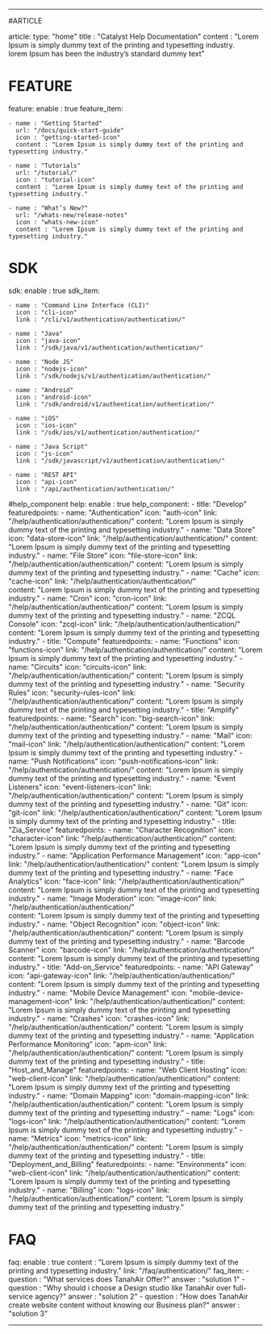 ---

#ARTICLE

article:
  type: "home"
  title : "Catalyst Help Documentation"
  content : "Lorem Ipsum is simply dummy text of the printing and typesetting industry. <br> lorem Ipsum has been the industry’s standard dummy text"
  
# FEATURE

feature:
  enable : true
  feature_item:

    - name : "Getting Started"
      url: "/docs/quick-start-guide"
      icon : "getting-started-icon"
      content : "Lorem Ipsum is simply dummy text of the printing and typesetting industry."
      
    - name : "Tutorials"
      url: "/tutorial/"
      icon : "tutorial-icon"
      content : "Lorem Ipsum is simply dummy text of the printing and typesetting industry."
      
    - name : "What’s New?"
      url: "/whats-new/release-notes"
      icon : "whats-new-icon"
      content : "Lorem Ipsum is simply dummy text of the printing and typesetting industry."

 
# SDK

sdk:
  enable : true
  sdk_item:

    - name : "Command Line Interface (CLI)"
      icon : "cli-icon"
      link : "/cli/v1/authentication/authentication/"
      
    - name : "Java"
      icon : "java-icon"
      link : "/sdk/java/v1/authentication/authentication/"
      
    - name : "Node JS"
      icon : "nodejs-icon"
      link : "/sdk/nodejs/v1/authentication/authentication/"

    - name : "Android"
      icon : "android-icon"
      link : "/sdk/android/v1/authentication/authentication/"

    - name : "iOS"
      icon : "ios-icon"
      link : "/sdk/ios/v1/authentication/authentication/"

    - name : "Java Script"
      icon : "js-icon"
      link : "/sdk/javascript/v1/authentication/authentication/"

    - name : "REST API"
      icon : "api-icon"
      link : "/api/authentication/authentication/"

#help_component
help:
  enable : true
  help_component:
      - title: "Develop"
        featuredpoints:
          - name: "Authentication"
            icon: "auth-icon"
            link: "/help/authentication/authentication/"
            content: "Lorem Ipsum is simply dummy text of the printing and typesetting industry."
          - name: "Data Store"
            icon: "data-store-icon"
            link: "/help/authentication/authentication/"
            content: "Lorem Ipsum is simply dummy text of the printing and typesetting industry."
          - name: "File Store"
            icon: "file-store-icon"
            link: "/help/authentication/authentication/"
            content: "Lorem Ipsum is simply dummy text of the printing and typesetting industry."
          - name: "Cache"
            icon: "cache-icon"
            link: "/help/authentication/authentication/"          
            content: "Lorem Ipsum is simply dummy text of the printing and typesetting industry."
          - name: "Cron"
            icon: "cron-icon"
            link: "/help/authentication/authentication/"
            content: "Lorem Ipsum is simply dummy text of the printing and typesetting industry."
          - name: "ZCQL Console"
            icon: "zcql-icon"
            link: "/help/authentication/authentication/"
            content: "Lorem Ipsum is simply dummy text of the printing and typesetting industry."
      - title: "Compute"
        featuredpoints:
          - name: "Functions"
            icon: "functions-icon"
            link: "/help/authentication/authentication/"
            content: "Lorem Ipsum is simply dummy text of the printing and typesetting industry."
          - name: "Circuits"
            icon: "circuits-icon"
            link: "/help/authentication/authentication/"
            content: "Lorem Ipsum is simply dummy text of the printing and typesetting industry."
          - name: "Security Rules"
            icon: "security-rules-icon"
            link: "/help/authentication/authentication/"
            content: "Lorem Ipsum is simply dummy text of the printing and typesetting industry."
      - title: "Amplify"
        featuredpoints:
          - name: "Search"
            icon: "big-search-icon"
            link: "/help/authentication/authentication/"
            content: "Lorem Ipsum is simply dummy text of the printing and typesetting industry."
          - name: "Mail"
            icon: "mail-icon"
            link: "/help/authentication/authentication/"
            content: "Lorem Ipsum is simply dummy text of the printing and typesetting industry."
          - name: "Push Notifications"
            icon: "push-notifications-icon"
            link: "/help/authentication/authentication/"
            content: "Lorem Ipsum is simply dummy text of the printing and typesetting industry."
          - name: "Event Listeners"
            icon: "event-listeners-icon"
            link: "/help/authentication/authentication/"
            content: "Lorem Ipsum is simply dummy text of the printing and typesetting industry."
          - name: "Git"
            icon: "git-icon"
            link: "/help/authentication/authentication/"
            content: "Lorem Ipsum is simply dummy text of the printing and typesetting industry."
      - title: "Zia_Service"
        featuredpoints:
          - name: "Character Recognition"
            icon: "character-icon"
            link: "/help/authentication/authentication/"
            content: "Lorem Ipsum is simply dummy text of the printing and typesetting industry."
          - name: "Application Performance Management"
            icon: "app-icon"
            link: "/help/authentication/authentication/"
            content: "Lorem Ipsum is simply dummy text of the printing and typesetting industry."
          - name: "Face Analytics"
            icon: "face-icon"
            link: "/help/authentication/authentication/"
            content: "Lorem Ipsum is simply dummy text of the printing and typesetting industry."
          - name: "Image Moderation"
            icon: "image-icon"
            link: "/help/authentication/authentication/"          
            content: "Lorem Ipsum is simply dummy text of the printing and typesetting industry."
          - name: "Object Recognition"
            icon: "object-icon"
            link: "/help/authentication/authentication/"
            content: "Lorem Ipsum is simply dummy text of the printing and typesetting industry."
          - name: "Barcode Scanner"
            icon: "barcode-icon"
            link: "/help/authentication/authentication/"
            content: "Lorem Ipsum is simply dummy text of the printing and typesetting industry."
      - title: "Add-on_Service"
        featuredpoints:
          - name: "API Gateway"
            icon: "api-gateway-icon"
            link: "/help/authentication/authentication/"
            content: "Lorem Ipsum is simply dummy text of the printing and typesetting industry."
          - name: "Mobile Device Management"
            icon: "mobile-device-management-icon"
            link: "/help/authentication/authentication/"
            content: "Lorem Ipsum is simply dummy text of the printing and typesetting industry."
          - name: "Crashes"
            icon: "crashes-icon"
            link: "/help/authentication/authentication/"
            content: "Lorem Ipsum is simply dummy text of the printing and typesetting industry."
          - name: "Application Performance Monitoring"
            icon: "apm-icon"
            link: "/help/authentication/authentication/"
            content: "Lorem Ipsum is simply dummy text of the printing and typesetting industry."
      - title: "Host_and_Manage"
        featuredpoints:
          - name: "Web Client Hosting"
            icon: "web-client-icon"
            link: "/help/authentication/authentication/"
            content: "Lorem Ipsum is simply dummy text of the printing and typesetting industry."
          - name: "Domain Mapping"
            icon: "domain-mapping-icon"
            link: "/help/authentication/authentication/"
            content: "Lorem Ipsum is simply dummy text of the printing and typesetting industry."
          - name: "Logs"
            icon: "logs-icon"
            link: "/help/authentication/authentication/"
            content: "Lorem Ipsum is simply dummy text of the printing and typesetting industry."
          - name: "Metrics"
            icon: "metrics-icon"
            link: "/help/authentication/authentication/"
            content: "Lorem Ipsum is simply dummy text of the printing and typesetting industry."
      - title: "Deployment_and_Billing"
        featuredpoints:
          - name: "Environments"
            icon: "web-client-icon"
            link: "/help/authentication/authentication/"
            content: "Lorem Ipsum is simply dummy text of the printing and typesetting industry."
          - name: "Billing"
            icon: "logs-icon"
            link: "/help/authentication/authentication/"
            content: "Lorem Ipsum is simply dummy text of the printing and typesetting industry."

# FAQ

faq:
  enable : true
  content : "Lorem Ipsum is simply dummy text of the printing and typesetting industry."
  link: "/faq/authentication/"
  faq_item:
    - question : "What services does TanahAir Offer?"
      answer : "solution 1" 
    - question : "Why should i choose a Design studio like TanahAir over full-service agency?"
      answer : "solution 2"
    - question : "How does TanahAir create website content without knowing our Business plan?"
      answer : "solution 3"
    
---